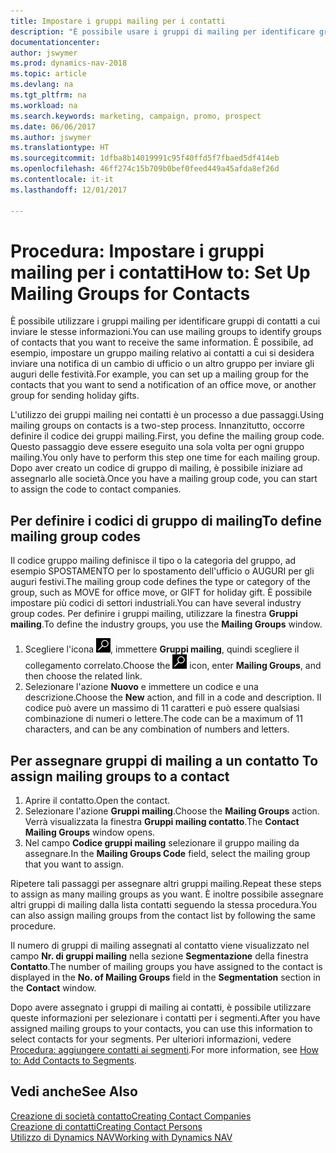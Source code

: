 ```yaml
---
title: Impostare i gruppi mailing per i contatti
description: "È possibile usare i gruppi di mailing per identificare gruppi di contatti a cui inviare le stesse informazioni, ad esempio per una campagna marketing o promozionale."
documentationcenter: 
author: jswymer
ms.prod: dynamics-nav-2018
ms.topic: article
ms.devlang: na
ms.tgt_pltfrm: na
ms.workload: na
ms.search.keywords: marketing, campaign, promo, prospect
ms.date: 06/06/2017
ms.author: jswymer
ms.translationtype: HT
ms.sourcegitcommit: 1dfba8b14019991c95f40ffd5f7fbaed5df414eb
ms.openlocfilehash: 46ff274c15b709b0bef0feed449a45afda8ef26d
ms.contentlocale: it-it
ms.lasthandoff: 12/01/2017

---
```

# <a name="how-to-set-up-mailing-groups-for-contacts"></a><span data-ttu-id="9d3fb-103">Procedura: Impostare i gruppi mailing per i contatti</span><span class="sxs-lookup"><span data-stu-id="9d3fb-103">How to: Set Up Mailing Groups for Contacts</span></span>
<span data-ttu-id="9d3fb-104">È possibile utilizzare i gruppi mailing per identificare gruppi di contatti a cui inviare le stesse informazioni.</span><span class="sxs-lookup"><span data-stu-id="9d3fb-104">You can use mailing groups to identify groups of contacts that you want to receive the same information.</span></span> <span data-ttu-id="9d3fb-105">È possibile, ad esempio, impostare un gruppo mailing relativo ai contatti a cui si desidera inviare una notifica di un cambio di ufficio o un altro gruppo per inviare gli auguri delle festività.</span><span class="sxs-lookup"><span data-stu-id="9d3fb-105">For example, you can set up a mailing group for the contacts that you want to send a notification of an office move, or another group for sending holiday gifts.</span></span>

<span data-ttu-id="9d3fb-106">L'utilizzo dei gruppi mailing nei contatti è un processo a due passaggi.</span><span class="sxs-lookup"><span data-stu-id="9d3fb-106">Using mailing groups on contacts is a two-step process.</span></span> <span data-ttu-id="9d3fb-107">Innanzitutto, occorre definire il codice dei gruppi mailing.</span><span class="sxs-lookup"><span data-stu-id="9d3fb-107">First, you define the mailing group code.</span></span> <span data-ttu-id="9d3fb-108">Questo passaggio deve essere eseguito una sola volta per ogni gruppo mailing.</span><span class="sxs-lookup"><span data-stu-id="9d3fb-108">You only have to perform this step one time for each mailing group.</span></span> <span data-ttu-id="9d3fb-109">Dopo aver creato un codice di gruppo di mailing, è possibile iniziare ad assegnarlo alle società.</span><span class="sxs-lookup"><span data-stu-id="9d3fb-109">Once you have a mailing group code, you can start to assign the code to contact companies.</span></span>

## <a name="to-define-mailing-group-codes"></a><span data-ttu-id="9d3fb-110">Per definire i codici di gruppo di mailing</span><span class="sxs-lookup"><span data-stu-id="9d3fb-110">To define mailing group codes</span></span>
<span data-ttu-id="9d3fb-111">Il codice gruppo mailing definisce il tipo o la categoria del gruppo, ad esempio SPOSTAMENTO per lo spostamento dell'ufficio o AUGURI per gli auguri festivi.</span><span class="sxs-lookup"><span data-stu-id="9d3fb-111">The mailing group code defines the type or category of the group, such as MOVE for office move, or GIFT for holiday gift.</span></span> <span data-ttu-id="9d3fb-112">È possibile impostare più codici di settori industriali.</span><span class="sxs-lookup"><span data-stu-id="9d3fb-112">You can have several industry group codes.</span></span> <span data-ttu-id="9d3fb-113">Per definire i gruppi mailing, utilizzare la finestra **Gruppi mailing**.</span><span class="sxs-lookup"><span data-stu-id="9d3fb-113">To define the industry groups, you use the **Mailing Groups** window.</span></span>

1. <span data-ttu-id="9d3fb-114">Scegliere l'icona ![Cerca pagina o report](media/ui-search/search_small.png "icona Cerca pagina o report"), immettere **Gruppi mailing**, quindi scegliere il collegamento correlato.</span><span class="sxs-lookup"><span data-stu-id="9d3fb-114">Choose the ![Search for Page or Report](media/ui-search/search_small.png "Search for Page or Report icon") icon, enter **Mailing Groups**, and then choose the related link.</span></span>
2. <span data-ttu-id="9d3fb-115">Selezionare l'azione **Nuovo** e immettere un codice e una descrizione.</span><span class="sxs-lookup"><span data-stu-id="9d3fb-115">Choose the **New** action, and fill in a code and description.</span></span> <span data-ttu-id="9d3fb-116">Il codice può avere un massimo di 11 caratteri e può essere qualsiasi combinazione di numeri o lettere.</span><span class="sxs-lookup"><span data-stu-id="9d3fb-116">The code can be a maximum of 11 characters, and can be any combination of numbers and letters.</span></span>

## <span data-ttu-id="9d3fb-117"><a name="AssignMailGroupContact"></a> Per assegnare gruppi di mailing a un contatto</span><span class="sxs-lookup"><span data-stu-id="9d3fb-117"><a name="AssignMailGroupContact"></a> To assign mailing groups to a contact</span></span>
1. <span data-ttu-id="9d3fb-118">Aprire il contatto.</span><span class="sxs-lookup"><span data-stu-id="9d3fb-118">Open the contact.</span></span>
2. <span data-ttu-id="9d3fb-119">Selezionare l'azione **Gruppi mailing**.</span><span class="sxs-lookup"><span data-stu-id="9d3fb-119">Choose the **Mailing Groups** action.</span></span> <span data-ttu-id="9d3fb-120">Verrà visualizzata la finestra **Gruppi mailing contatto**.</span><span class="sxs-lookup"><span data-stu-id="9d3fb-120">The **Contact Mailing Groups** window opens.</span></span>
3. <span data-ttu-id="9d3fb-121">Nel campo **Codice gruppi mailing** selezionare il gruppo mailing da assegnare.</span><span class="sxs-lookup"><span data-stu-id="9d3fb-121">In the **Mailing Groups Code** field, select the mailing group that you want to assign.</span></span>

<span data-ttu-id="9d3fb-122">Ripetere tali passaggi per assegnare altri gruppi mailing.</span><span class="sxs-lookup"><span data-stu-id="9d3fb-122">Repeat these steps to assign as many mailing groups as you want.</span></span> <span data-ttu-id="9d3fb-123">È inoltre possibile assegnare altri gruppi di mailing dalla lista contatti seguendo la stessa procedura.</span><span class="sxs-lookup"><span data-stu-id="9d3fb-123">You can also assign mailing groups from the contact list by following the same procedure.</span></span>

<span data-ttu-id="9d3fb-124">Il numero di gruppi di mailing assegnati al contatto viene visualizzato nel campo **Nr. di gruppi mailing** nella sezione **Segmentazione** della finestra **Contatto**.</span><span class="sxs-lookup"><span data-stu-id="9d3fb-124">The number of mailing groups you have assigned to the contact is displayed in the **No. of Mailing Groups** field in the **Segmentation** section in the **Contact** window.</span></span>

<span data-ttu-id="9d3fb-125">Dopo avere assegnato i gruppi di mailing ai contatti, è possibile utilizzare queste informazioni per selezionare i contatti per i segmenti.</span><span class="sxs-lookup"><span data-stu-id="9d3fb-125">After you have assigned mailing groups to your contacts, you can use this information to select contacts for your segments.</span></span> <span data-ttu-id="9d3fb-126">Per ulteriori informazioni, vedere [Procedura: aggiungere contatti ai segmenti](marketing-add-contact-segment.md).</span><span class="sxs-lookup"><span data-stu-id="9d3fb-126">For more information, see [How to: Add Contacts to Segments](marketing-add-contact-segment.md).</span></span>

## <a name="see-also"></a><span data-ttu-id="9d3fb-127">Vedi anche</span><span class="sxs-lookup"><span data-stu-id="9d3fb-127">See Also</span></span>
[<span data-ttu-id="9d3fb-128">Creazione di società contatto</span><span class="sxs-lookup"><span data-stu-id="9d3fb-128">Creating Contact Companies</span></span>](marketing-create-contact-companies.md)  
[<span data-ttu-id="9d3fb-129">Creazione di contatti</span><span class="sxs-lookup"><span data-stu-id="9d3fb-129">Creating Contact Persons</span></span>](marketing-create-contact-persons.md)  
[<span data-ttu-id="9d3fb-130">Utilizzo di Dynamics NAV</span><span class="sxs-lookup"><span data-stu-id="9d3fb-130">Working with Dynamics NAV</span></span>](ui-work-product.md)


